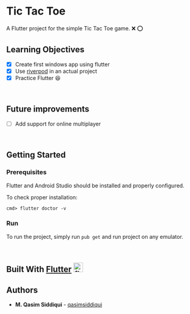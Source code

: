 # Tic Tac Toe

A Flutter project for the simple Tic Tac Toe game. ❌ :o: 

## Learning Objectives

- [x] Create first windows app using flutter
- [x] Use [riverpod](http://www.riverpod.dev) in an actual project
- [x] Practice Flutter :laughing:

&nbsp;
## Future improvements

- [ ] Add support for online multiplayer

&nbsp;
## Getting Started
### Prerequisites

Flutter and Android Studio should be installed and properly configured. 

To check proper installation:

```
cmd> flutter doctor -v
```

### Run

To run the project, simply run `pub get` and run project on any emulator.

&nbsp;
## Built With [Flutter](http://www.flutter.dev) <img src="https://www.vectorlogo.zone/logos/flutterio/flutterio-icon.svg" alt="flutter-img" width="25" height="25"/>

## Authors
* **M. Qasim Siddiqui** - [qasimsiddiqui](https://github.com/qasimsiddiqui)
